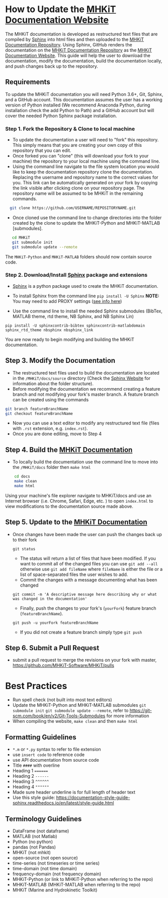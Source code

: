
# How to Update the [MHKiT Documentation Website](https://MHKiT-Software.github.io/MHKiT/)
The MHKiT documentation is developed as restructured text files that are compiled by [Sphinx](http://www.sphinx-doc.org/en/master/) into html files and then uploaded to the [MHKiT Documentation Repository](https://github.com/MHKiT-Software/MHKiT). Using Sphinx, GitHub renders the documentation on the [MHKiT Documentation Repository](https://github.com/MHKiT-Code-Hub/MHKiT/) as the [MHKiT Documentation Website](https://mhkit-code-hub.github.io/MHKiT/). This guide will help the user to download the documentation, modify the documentation, build the documentation locally, and push changes back up to the repository.


## Requirements

To update the MHKiT documentation you will need Python 3.6+, Git, Sphinx, and a GitHub account. This documentation assumes the user has a working version of Python installed (We recommend Anaconda Python, during installation check the add Python to Path) and a GitHub account but will cover the needed Python Sphinx package installation.

### Step 1. Fork the Repository & Clone to local machine
  - To update the documentation a user will need to "fork" this repository. This simply means that you are creating your own copy of this repository that you can edit.
  - Once forked you can "clone" (this will download your fork to your machine) the repository to your local machine using the command line.
  - Using the command line navigate to the file system location you would like to keep the documentation repository clone the documentation. Replacing the username and repository name to the correct values for you. This link can be automatically generated on your fork by copying the link visible after clicking clone on your repository page. The repository name will be assumed to be MHKiT in the remaining commands.
  ```bash
    git clone https://github.com/USERNAME/REPOSITORYNAME.git
  ```
  - Once cloned use the command line to change directories into the folder created by the clone to update the  MHKiT-Python and MHKiT-MATLAB [submodules].
  
  ```bash
     cd MHKiT
     git submodule init
     git submodule update --remote
  ```
  The ``MHKiT-Python`` and ``MHKiT-MATLAB`` folders should now contain source code.

### Step 2. Download/Install [Sphinx](http://www.sphinx-doc.org/en/stable/index.html) package and extensions
  - [Sphinx]((http://www.sphinx-doc.org/en/master/usage/installation.html)) is a python package used to create the MHKiT documentation.

  - To install Sphinx from the command line
  ```pip install -U Sphinx```
   **NOTE:** You may need to add PROXY settings ([see info here](https://cinhtau.net/2018/04/16/python-proxy-windows/))

  - Use the command line to install the needed Sphinx submodules (BibTex, MATLAB theme, rtd theme, NB Sphinx, and NB Sphinx Lin)

   ```pip install -U sphinxcontrib-bibtex sphinxcontrib-matlabdomain sphinx_rtd_theme nbsphinx nbsphinx_link```


You are now ready to begin modifying and building the MHKiT documentation.

## Step 3. Modify the Documentation

- The restructured text files used to build the documentation are located in the ``/MHKiT/docs/source`` directory (Check the [Sphinx Website](http://www.sphinx-doc.org/en/master/) for information about the folder structure).
- Before modifying the documentation we recommend creating a feature branch and not modifying your fork's master branch. A feature branch can be created using the commands
```bash
git branch featureBranchName
git checkout featureBranchName
```
- Now you can use a text editor to modify any restructured text file (files with `.rst` extension, e.g. `index.rst`).
- Once you are done editing, move to Step 4

## Step 4. Build the [MHKiT Documentation](https://MHKiT-Software.github.io/MHKiT/)
- To locally build the documentation use the command line to move into the ``/MHKiT/docs`` folder then `make html`
```bash
    cd docs
    make clean
    make html
```
Using your machine's file explorer navigate to MHKiT/docs and use an Internet browser (i.e. Chrome, Safari, Edge, etc. ) to open `index.html` to view modifications to the documentation source made above.


## Step 5. Update to the [MHKiT Documentation](https://MHKiT-Software.github.io/MHKiT/)
- Once changes have been made the user can push the changes back up to their fork


  ```Shell
  git status
  ```
  - The status will return a list of files that have been modified. If you want to commit all of the changed files you can use `git add --all` otherwise use `git add fileName` where `fileName` is either the file or a list of space-separated files the user wishes to add.
  - Commit the changes with a message documenting what has been changed
  ```
  git commit -m 'A descriptive message here describing why or what was changed in the documentation'
  ```
  - Finally, push the changes to your fork's (``yourFork``) feature branch (``featureBranchName``).
  ```
  git push -u yourFork featureBranchName
  ```
  - If you did not create a feature branch simply type `git push` 

## Step 6. Submit a Pull Request
- submit a pull request to merge the revisions on your fork with master, https://github.com/MHKiT-Software/MHKiT/pulls

# Best Practices
  - Run spell check (not built into most text editors)
  - Update the MHKiT-Python and MHKiT-MATLAB submodules ``git submodule init`` ``git submodule update --remote``, refer to https://git-scm.com/book/en/v2/Git-Tools-Submodules for more information
  - When compiling the website, ``make clean`` and then ``make html``

## Formatting Guidelines
  - `*.m` or `*.py` syntax to refer to file extension
  - use ``insert code`` to reference code
  - use API documentation from source code
  - Title `####` with overline
  - Heading 1 `======`
  - Heading 2 `------`
  - Heading 3 `^^^^^^`
  - Heading 4 `""""""`
  - Made sure header underline is for full length of header text
  - Use this style guide: https://documentation-style-guide-sphinx.readthedocs.io/en/latest/style-guide.html

## Terminology Guidelines
  - DataFrame (not dataframe)
  - MATLAB (not Matlab)
  - Python (no python)
  - pandas (not Pandas)
  - MHKiT (not mhkit)
  - open-source (not open source)
  - time-series (not timeseries or time series)
  - time-domain (not time domain)
  - frequency-domain (not frequency domain)
  - MHKiT-Python (or link to MHKiT-Python when referring to the repo)
  - MHKiT-MATLAB (MHKiT-MATLAB when referring to the repo)
  - MHKiT (Marine and Hydrokinetic Toolkit)

